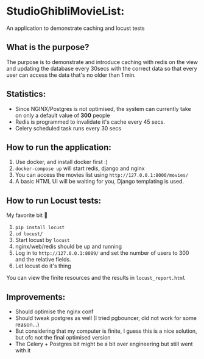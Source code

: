 # StudioGhibliMovieList:
An application to demonstrate caching and locust tests

## What is the purpose?
The purpose is to demonstrate and introduce caching with redis on the view
 and updating the database every 30secs with the correct data
 so that every user can access the data that's no older than 1 min.

## Statistics:
- Since NGINX/Postgres is not optimised, the system can currently take on only a default value of **300** people
- Redis is programmed to invalidate it's cache every 45 secs.
- Celery scheduled task runs every 30 secs

## How to run the application:
1. Use docker, and install docker first :) 
2. `docker-compose up` will start redis, django and nginx
3. You can access the movies list using `http://127.0.0.1:8000/movies/`
4. A basic HTML UI will be waiting for you, Django templating is used.

## How to run Locust tests:
My favorite bit :tada:
1. `pip install locust`
2. `cd locust/` 
3. Start locust by `locust` 
4. nginx/web/redis should be up and running
5. Log in to `http://127.0.0.1:8089/` and set the number of users to 300 and the relative fields.
6. Let locust do it's thing 

You can view the finite resources and the results in `locust_report.html`

## Improvements:
- Should optimise the nginx conf
- Should tweak postgres as well (I tried pgbouncer, did not work for some reason...)
- But considering that my computer is finite, I guess this is a nice solution, but ofc not the final optimised version
- The Celery + Postgres bit might be a bit over engineering but still went with it
